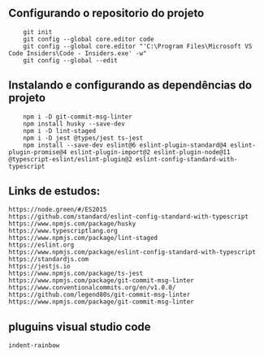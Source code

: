 ## Configurando o repositorio do projeto
```node
    git init
    git config --global core.editor code
    git config --global core.editor "'C:\Program Files\Microsoft VS Code Insiders\Code - Insiders.exe' -w"
    git config --global --edit
```

## Instalando e configurando as dependências do projeto
```node
    npm i -D git-commit-msg-linter
    npm install husky --save-dev
    npm i -D lint-staged
    npm i -D jest @types/jest ts-jest
    npm install --save-dev eslint@6 eslint-plugin-standard@4 eslint-plugin-promise@4 eslint-plugin-import@2 eslint-plugin-node@11 @typescript-eslint/eslint-plugin@2 eslint-config-standard-with-typescript
```
## Links de estudos: 
    https://node.green/#/ES2015
    https://github.com/standard/eslint-config-standard-with-typescript
    https://www.npmjs.com/package/husky
    https://www.typescriptlang.org
    https://www.npmjs.com/package/lint-staged
    https://eslint.org
    https://www.npmjs.com/package/eslint-config-standard-with-typescript
    https://standardjs.com
    https://jestjs.io
    https://www.npmjs.com/package/ts-jest
    https://www.npmjs.com/package/git-commit-msg-linter
    https://www.conventionalcommits.org/en/v1.0.0/
    https://github.com/legend80s/git-commit-msg-linter
    https://www.npmjs.com/package/git-commit-msg-linter

## pluguins visual studio code
    indent-rainbow


